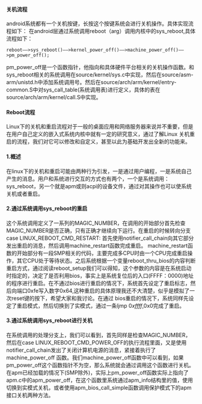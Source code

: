 #### 关机流程
android系统都有一个关机按键，长按这个按键系统会进行关机操作。具体实现流程如下：
在android层通过系统调用reboot（arg）调用内核中的sys_reboot,具体流程如下：
```  
reboot——>sys_reboot()——>kernel_power_off()——>machine_power_off()——>pm_power_off();
```
pm_power_off是一个函数指针，他指向和具体硬件平台相关的关机操作函数。和sys_reboot相关的系统调用在source/kernel/sys.c中实现，然后在source/asm-arm/unistd.h中添加系统调用号。然后在source/arch/arm/kernel/entry-common.S中对sys_call_table(系统调用表)进行定义，具体的表在source/arch/arm/kernel/call.S中实现。
#### Reboot流程
Linux下的关机和重启流程对于一般的桌面应用和网络服务器来说并不重要，但是在用户自己定义的嵌入式系统内核中就有一定的研究意义，通过了解Linux 关机重启的流程，我们对它可以修改和自定义，甚至以此为基础开发出全新的功能来。
#### 1.概述
在linux下的关机和重启可能由两种行为引发，一是通过用户编程，一是系统自己产生的消息。用户和系统进行交互的方式也有两个，一个是系统调用：sys_reboot，另一个就是apm或则acpi的设备文件，通过对其操作也可以使系统关机或者重启。
#### 2.通过系统调用sys_reboot的重启
这个系统调用定义了一系列的MAGIC_NUMBER，在调用的开始部分首先检查MAGIC_NUMBER是否正确，只有正确才继续向下运行。在重启的时候转向分支case LINUX_REBOOT_CMD_RESTART:
首先使用notifier_call_chain向其它部分发出重启的消息，然后调用machine_restart函数完成重启。
machine_restart函数的开始部分有一段SMP相关的代码，主要完成多CPU时由一个CPU完成重启操作，其它CPU处于等待状态。之后系统根据一个变量reboot_thru_bios的内容判断重启方式，通过阅读reboot_setup我们可以得知，这个参数的内容是在系统启动时指定的，决定了是否利用bios，事实上是系统复位后的入口(FFFF：0000)地址的程序进行重启。在不通过bios进行重启的情况下，系统首先设定了重启标志，然后向端口0xfe写入数字0x64,这种重启的具体原理我还不大清楚，似乎是模拟了一次reset键的按下，希望大家和我讨论。在通过 bios重启的情况下，系统同样先设定了重启模式，然后切换到了实模式，通过一条ljmp $0xffff,$0x0完成了重启。
#### 3.通过系统调用sys_reboot进行关机
在系统调用的处理分支上，我们可以看到，首先同样是检查MAGIC_NUMBER，然后在case LINUX_REBOOT_CMD_POWER_OFF的执行流程里面，又是使用notifier_call_chain发出了关闭计算机电源的消息，紧接着执行了machine_power_off 函数。我们machine_power_off函数中可以看到，如果pm_power_off这个函数指针不为空，那么系统就会通过调用这个函数进行关机。在apm已经加载的情况下(SMP除外)，实际上pm_power_off函数实际上指向了apm.c中的apm_power_off，在这个函数里系统通过apm_info结构里的值，使用切换到实模式关机，或者使用apm_bios_call_simple函数调用保护模式下的apm接口关机两种方法。